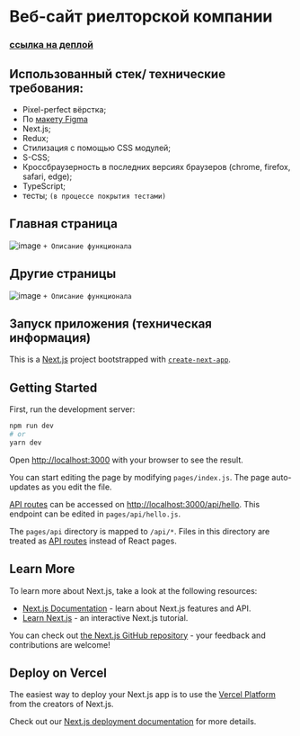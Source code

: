 # Веб-сайт риелторской компании  
### [ссылка на деплой](# "ссылка")

## Использованный стек/ технические требования:
+ Pixel-perfect вёрстка;
+ По [макету Figma](https://www.figma.com/file/KA7GM9MwNHEfiPcgKNLzPf/%C2%ABSDAEM.BY%C2%BB---%D1%81%D1%82%D0%B0%D0%B6%D0%B8%D1%80%D0%BE%D0%B2%D0%BA%D0%B0?node-id=305%3A2080 "https://www.figma.com/file/KA7GM9MwNHEfiPcgKNLzPf/%C2%ABSDAEM.BY%C2%BB---%D1%81%D1%82%D0%B0%D0%B6%D0%B8%D1%80%D0%BE%D0%B2%D0%BA%D0%B0?node-id=305%3A2080")
+ Next.js;
+ Redux;
+ Стилизация с помощью CSS модулей;
+ S-CSS;
+ Кроссбраузерность в последних версиях браузеров (chrome, firefox, safari, edge);
+ TypeScript; 
+ тесты; `(в процессе покрытия тестами)`

 ## Главная страница
![image](#)
`+ Описание функционала`

 ## Другие страницы
![image](#)
`+ Описание функционала`




## Запуск приложения (техническая информация)

This is a [Next.js](https://nextjs.org/) project bootstrapped with [`create-next-app`](https://github.com/vercel/next.js/tree/canary/packages/create-next-app).

## Getting Started

First, run the development server:

```bash
npm run dev
# or
yarn dev
```

Open [http://localhost:3000](http://localhost:3000) with your browser to see the result.

You can start editing the page by modifying `pages/index.js`. The page auto-updates as you edit the file.

[API routes](https://nextjs.org/docs/api-routes/introduction) can be accessed on [http://localhost:3000/api/hello](http://localhost:3000/api/hello). This endpoint can be edited in `pages/api/hello.js`.

The `pages/api` directory is mapped to `/api/*`. Files in this directory are treated as [API routes](https://nextjs.org/docs/api-routes/introduction) instead of React pages.

## Learn More

To learn more about Next.js, take a look at the following resources:

- [Next.js Documentation](https://nextjs.org/docs) - learn about Next.js features and API.
- [Learn Next.js](https://nextjs.org/learn) - an interactive Next.js tutorial.

You can check out [the Next.js GitHub repository](https://github.com/vercel/next.js/) - your feedback and contributions are welcome!

## Deploy on Vercel

The easiest way to deploy your Next.js app is to use the [Vercel Platform](https://vercel.com/new?utm_medium=default-template&filter=next.js&utm_source=create-next-app&utm_campaign=create-next-app-readme) from the creators of Next.js.

Check out our [Next.js deployment documentation](https://nextjs.org/docs/deployment) for more details.
